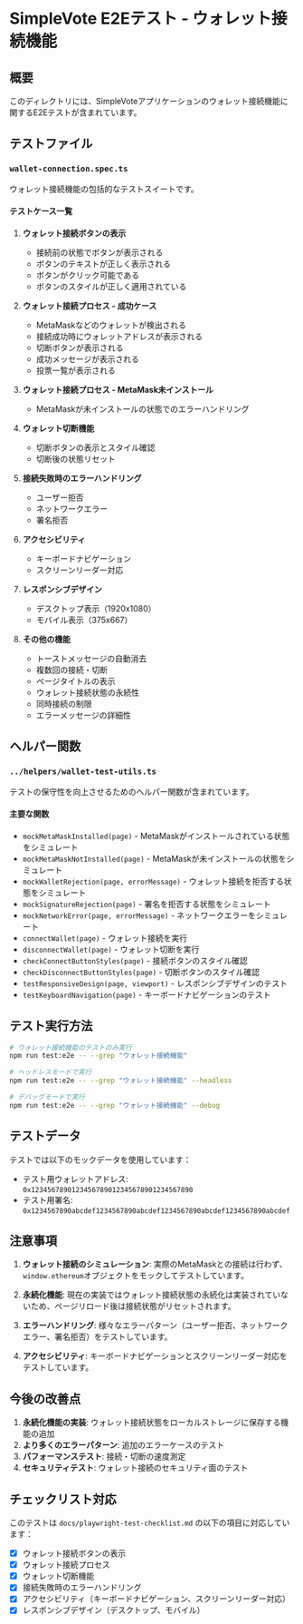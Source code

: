 # SimpleVote E2Eテスト - ウォレット接続機能

## 概要

このディレクトリには、SimpleVoteアプリケーションのウォレット接続機能に関するE2Eテストが含まれています。

## テストファイル

### `wallet-connection.spec.ts`

ウォレット接続機能の包括的なテストスイートです。

#### テストケース一覧

1. **ウォレット接続ボタンの表示**
   - 接続前の状態でボタンが表示される
   - ボタンのテキストが正しく表示される
   - ボタンがクリック可能である
   - ボタンのスタイルが正しく適用されている

2. **ウォレット接続プロセス - 成功ケース**
   - MetaMaskなどのウォレットが検出される
   - 接続成功時にウォレットアドレスが表示される
   - 切断ボタンが表示される
   - 成功メッセージが表示される
   - 投票一覧が表示される

3. **ウォレット接続プロセス - MetaMask未インストール**
   - MetaMaskが未インストールの状態でのエラーハンドリング

4. **ウォレット切断機能**
   - 切断ボタンの表示とスタイル確認
   - 切断後の状態リセット

5. **接続失敗時のエラーハンドリング**
   - ユーザー拒否
   - ネットワークエラー
   - 署名拒否

6. **アクセシビリティ**
   - キーボードナビゲーション
   - スクリーンリーダー対応

7. **レスポンシブデザイン**
   - デスクトップ表示（1920x1080）
   - モバイル表示（375x667）

8. **その他の機能**
   - トーストメッセージの自動消去
   - 複数回の接続・切断
   - ページタイトルの表示
   - ウォレット接続状態の永続性
   - 同時接続の制限
   - エラーメッセージの詳細性

## ヘルパー関数

### `../helpers/wallet-test-utils.ts`

テストの保守性を向上させるためのヘルパー関数が含まれています。

#### 主要な関数

- `mockMetaMaskInstalled(page)` - MetaMaskがインストールされている状態をシミュレート
- `mockMetaMaskNotInstalled(page)` - MetaMaskが未インストールの状態をシミュレート
- `mockWalletRejection(page, errorMessage)` - ウォレット接続を拒否する状態をシミュレート
- `mockSignatureRejection(page)` - 署名を拒否する状態をシミュレート
- `mockNetworkError(page, errorMessage)` - ネットワークエラーをシミュレート
- `connectWallet(page)` - ウォレット接続を実行
- `disconnectWallet(page)` - ウォレット切断を実行
- `checkConnectButtonStyles(page)` - 接続ボタンのスタイル確認
- `checkDisconnectButtonStyles(page)` - 切断ボタンのスタイル確認
- `testResponsiveDesign(page, viewport)` - レスポンシブデザインのテスト
- `testKeyboardNavigation(page)` - キーボードナビゲーションのテスト

## テスト実行方法

```bash
# ウォレット接続機能のテストのみ実行
npm run test:e2e -- --grep "ウォレット接続機能"

# ヘッドレスモードで実行
npm run test:e2e -- --grep "ウォレット接続機能" --headless

# デバッグモードで実行
npm run test:e2e -- --grep "ウォレット接続機能" --debug
```

## テストデータ

テストでは以下のモックデータを使用しています：

- テスト用ウォレットアドレス: `0x1234567890123456789012345678901234567890`
- テスト用署名: `0x1234567890abcdef1234567890abcdef1234567890abcdef1234567890abcdef`

## 注意事項

1. **ウォレット接続のシミュレーション**: 実際のMetaMaskとの接続は行わず、`window.ethereum`オブジェクトをモックしてテストしています。

2. **永続化機能**: 現在の実装ではウォレット接続状態の永続化は実装されていないため、ページリロード後は接続状態がリセットされます。

3. **エラーハンドリング**: 様々なエラーパターン（ユーザー拒否、ネットワークエラー、署名拒否）をテストしています。

4. **アクセシビリティ**: キーボードナビゲーションとスクリーンリーダー対応をテストしています。

## 今後の改善点

1. **永続化機能の実装**: ウォレット接続状態をローカルストレージに保存する機能の追加
2. **より多くのエラーパターン**: 追加のエラーケースのテスト
3. **パフォーマンステスト**: 接続・切断の速度測定
4. **セキュリティテスト**: ウォレット接続のセキュリティ面のテスト

## チェックリスト対応

このテストは `docs/playwright-test-checklist.md` の以下の項目に対応しています：

- [x] ウォレット接続ボタンの表示
- [x] ウォレット接続プロセス
- [x] ウォレット切断機能
- [x] 接続失敗時のエラーハンドリング
- [x] アクセシビリティ（キーボードナビゲーション、スクリーンリーダー対応）
- [x] レスポンシブデザイン（デスクトップ、モバイル） 